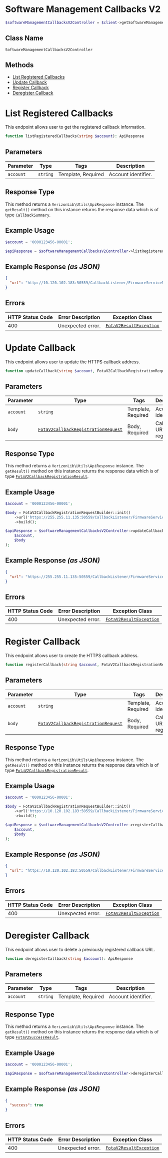 # Software Management Callbacks V2

```php
$softwareManagementCallbacksV2Controller = $client->getSoftwareManagementCallbacksV2Controller();
```

## Class Name

`SoftwareManagementCallbacksV2Controller`

## Methods

* [List Registered Callbacks](../../doc/controllers/software-management-callbacks-v2.md#list-registered-callbacks)
* [Update Callback](../../doc/controllers/software-management-callbacks-v2.md#update-callback)
* [Register Callback](../../doc/controllers/software-management-callbacks-v2.md#register-callback)
* [Deregister Callback](../../doc/controllers/software-management-callbacks-v2.md#deregister-callback)


# List Registered Callbacks

This endpoint allows user to get the registered callback information.

```php
function listRegisteredCallbacks(string $account): ApiResponse
```

## Parameters

| Parameter | Type | Tags | Description |
|  --- | --- | --- | --- |
| `account` | `string` | Template, Required | Account identifier. |

## Response Type

This method returns a `VerizonLib\Utils\ApiResponse` instance. The `getResult()` method on this instance returns the response data which is of type [`CallbackSummary`](../../doc/models/callback-summary.md).

## Example Usage

```php
$account = '0000123456-00001';

$apiResponse = $softwareManagementCallbacksV2Controller->listRegisteredCallbacks($account);
```

## Example Response *(as JSON)*

```json
{
  "url": "http://10.120.102.183:50559/CallbackListener/FirmwareServiceMessages.asmx"
}
```

## Errors

| HTTP Status Code | Error Description | Exception Class |
|  --- | --- | --- |
| 400 | Unexpected error. | [`FotaV2ResultException`](../../doc/models/fota-v2-result-exception.md) |


# Update Callback

This endpoint allows user to update the HTTPS callback address.

```php
function updateCallback(string $account, FotaV2CallbackRegistrationRequest $body): ApiResponse
```

## Parameters

| Parameter | Type | Tags | Description |
|  --- | --- | --- | --- |
| `account` | `string` | Template, Required | Account identifier. |
| `body` | [`FotaV2CallbackRegistrationRequest`](../../doc/models/fota-v2-callback-registration-request.md) | Body, Required | Callback URL registration. |

## Response Type

This method returns a `VerizonLib\Utils\ApiResponse` instance. The `getResult()` method on this instance returns the response data which is of type [`FotaV2CallbackRegistrationResult`](../../doc/models/fota-v2-callback-registration-result.md).

## Example Usage

```php
$account = '0000123456-00001';

$body = FotaV2CallbackRegistrationRequestBuilder::init()
    ->url('https://255.255.11.135:50559/CallbackListener/FirmwareServiceMessages.asmx')
    ->build();

$apiResponse = $softwareManagementCallbacksV2Controller->updateCallback(
    $account,
    $body
);
```

## Example Response *(as JSON)*

```json
{
  "url": "https://255.255.11.135:50559/CallbackListener/FirmwareServiceMessages.asmx"
}
```

## Errors

| HTTP Status Code | Error Description | Exception Class |
|  --- | --- | --- |
| 400 | Unexpected error. | [`FotaV2ResultException`](../../doc/models/fota-v2-result-exception.md) |


# Register Callback

This endpoint allows user to create the HTTPS callback address.

```php
function registerCallback(string $account, FotaV2CallbackRegistrationRequest $body): ApiResponse
```

## Parameters

| Parameter | Type | Tags | Description |
|  --- | --- | --- | --- |
| `account` | `string` | Template, Required | Account identifier. |
| `body` | [`FotaV2CallbackRegistrationRequest`](../../doc/models/fota-v2-callback-registration-request.md) | Body, Required | Callback URL registration. |

## Response Type

This method returns a `VerizonLib\Utils\ApiResponse` instance. The `getResult()` method on this instance returns the response data which is of type [`FotaV2CallbackRegistrationResult`](../../doc/models/fota-v2-callback-registration-result.md).

## Example Usage

```php
$account = '0000123456-00001';

$body = FotaV2CallbackRegistrationRequestBuilder::init()
    ->url('https://10.120.102.183:50559/CallbackListener/FirmwareServiceMessages.asmx')
    ->build();

$apiResponse = $softwareManagementCallbacksV2Controller->registerCallback(
    $account,
    $body
);
```

## Example Response *(as JSON)*

```json
{
  "url": "https://10.120.102.183:50559/CallbackListener/FirmwareServiceMessages.asmx"
}
```

## Errors

| HTTP Status Code | Error Description | Exception Class |
|  --- | --- | --- |
| 400 | Unexpected error. | [`FotaV2ResultException`](../../doc/models/fota-v2-result-exception.md) |


# Deregister Callback

This endpoint allows user to delete a previously registered callback URL.

```php
function deregisterCallback(string $account): ApiResponse
```

## Parameters

| Parameter | Type | Tags | Description |
|  --- | --- | --- | --- |
| `account` | `string` | Template, Required | Account identifier. |

## Response Type

This method returns a `VerizonLib\Utils\ApiResponse` instance. The `getResult()` method on this instance returns the response data which is of type [`FotaV2SuccessResult`](../../doc/models/fota-v2-success-result.md).

## Example Usage

```php
$account = '0000123456-00001';

$apiResponse = $softwareManagementCallbacksV2Controller->deregisterCallback($account);
```

## Example Response *(as JSON)*

```json
{
  "success": true
}
```

## Errors

| HTTP Status Code | Error Description | Exception Class |
|  --- | --- | --- |
| 400 | Unexpected error. | [`FotaV2ResultException`](../../doc/models/fota-v2-result-exception.md) |

